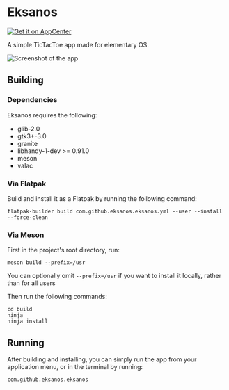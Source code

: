 # Eksanos

[![Get it on AppCenter](https://appcenter.elementary.io/badge.svg)](https://appcenter.elementary.io/com.github.eksanos.eksanos)

A simple TicTacToe app made for elementary OS.

![Screenshot of the app](https://raw.githubusercontent.com/eksanos/eksanos/main/data/screenshots/eksanos_menu_banana.png)


## Building
### Dependencies
Eksanos requires the following:
* glib-2.0
* gtk3+-3.0
* granite
* libhandy-1-dev >= 0.91.0
* meson
* valac

### Via Flatpak
Build and install it as a Flatpak by running the following command:

`flatpak-builder build com.github.eksanos.eksanos.yml --user --install --force-clean`

### Via Meson
First in the project's root directory, run:

`meson build --prefix=/usr`

You can optionally omit `--prefix=/usr` if you want to install it locally, rather than for all users

Then run the following commands:
```
cd build
ninja
ninja install
```

## Running
After building and installing, you can simply run the app from your application menu, or in the terminal by running:

`com.github.eksanos.eksanos`

